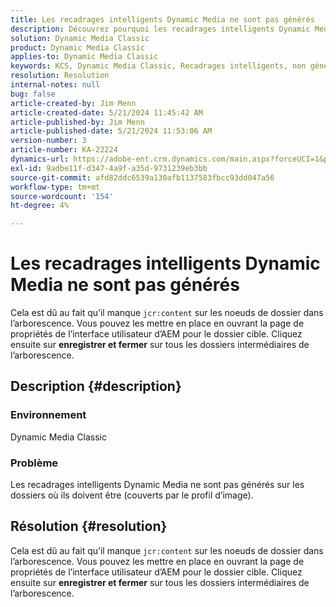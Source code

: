 ```yaml
---
title: Les recadrages intelligents Dynamic Media ne sont pas générés
description: Découvrez pourquoi les recadrages intelligents Dynamic Media ne sont pas générés sur les dossiers où ils doivent être (couverts par le profil d’image).
solution: Dynamic Media Classic
product: Dynamic Media Classic
applies-to: Dynamic Media Classic
keywords: KCS, Dynamic Media Classic, Recadrages intelligents, non générés, AEM, Adobe Experience Manager, Dépannage
resolution: Resolution
internal-notes: null
bug: false
article-created-by: Jim Menn
article-created-date: 5/21/2024 11:45:42 AM
article-published-by: Jim Menn
article-published-date: 5/21/2024 11:53:06 AM
version-number: 3
article-number: KA-22224
dynamics-url: https://adobe-ent.crm.dynamics.com/main.aspx?forceUCI=1&pagetype=entityrecord&etn=knowledgearticle&id=fc54ada4-6717-ef11-9f8a-6045bd006268
exl-id: 9adbe11f-d347-4a9f-a35d-9731239eb3bb
source-git-commit: afd82ddc6539a130afb1137583fbcc93dd047a56
workflow-type: tm+mt
source-wordcount: '154'
ht-degree: 4%

---
```


# Les recadrages intelligents Dynamic Media ne sont pas générés


Cela est dû au fait qu’il manque `jcr:content` sur les noeuds de dossier dans l’arborescence. Vous pouvez les mettre en place en ouvrant la page de propriétés de l’interface utilisateur d’AEM pour le dossier cible. Cliquez ensuite sur <b>enregistrer et fermer</b> sur tous les dossiers intermédiaires de l’arborescence.

## Description {#description}


### Environnement

Dynamic Media Classic

### Problème

Les recadrages intelligents Dynamic Media ne sont pas générés sur les dossiers où ils doivent être (couverts par le profil d’image).


## Résolution {#resolution}


Cela est dû au fait qu’il manque `jcr:content` sur les noeuds de dossier dans l’arborescence. Vous pouvez les mettre en place en ouvrant la page de propriétés de l’interface utilisateur d’AEM pour le dossier cible. Cliquez ensuite sur <b>enregistrer et fermer</b> sur tous les dossiers intermédiaires de l’arborescence.

